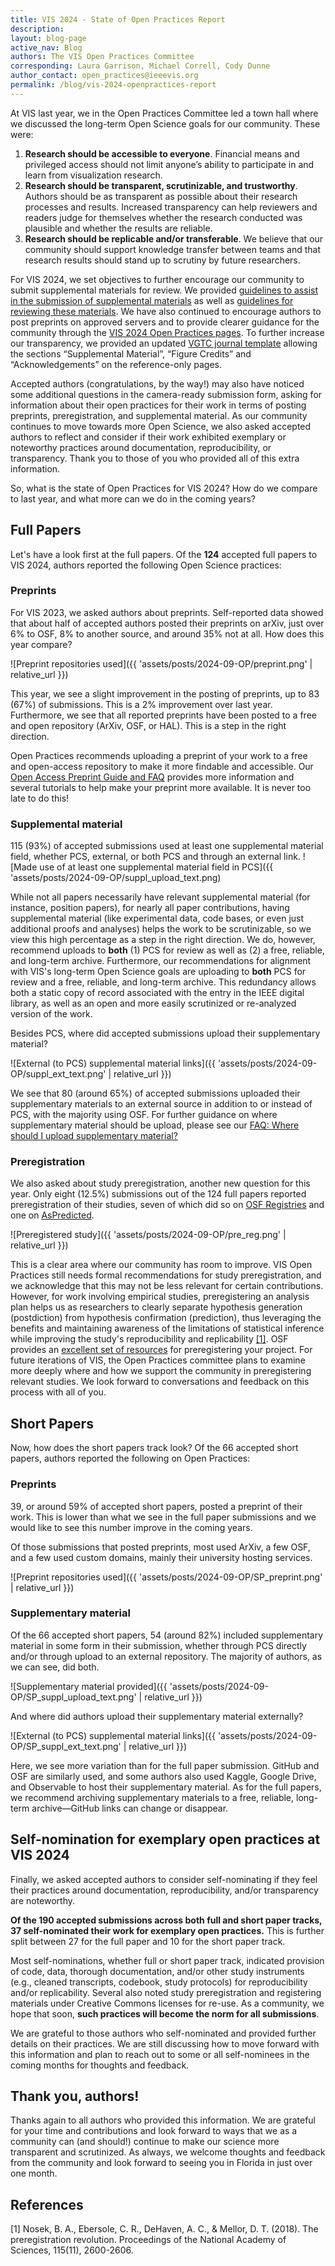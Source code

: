 ```yaml
---
title: VIS 2024 - State of Open Practices Report
description: 
layout: blog-page
active_nav: Blog
authors: The VIS Open Practices Committee
corresponding: Laura Garrison, Michael Correll, Cody Dunne
author_contact: open_practices@ieeevis.org
permalink: /blog/vis-2024-openpractices-report
---
```


At VIS last year, we in the Open Practices Committee led a town hall where we discussed the long-term Open Science goals for our community. These were:

1. **Research should be accessible to everyone**. Financial means and privileged access should not limit anyone’s ability to participate in and learn from visualization research.
2. **Research should be transparent, scrutinizable, and trustworthy**. Authors should be as transparent as possible about their research processes and results. Increased transparency can help reviewers and readers judge for themselves whether the research conducted was plausible and whether the results are reliable.
3. **Research should be replicable and/or transferable**.
We believe that our community should support knowledge transfer between teams and that research results should stand up to scrutiny by future researchers.

For VIS 2024, we set objectives to further encourage our community to submit supplemental materials for review. We provided [guidelines to assist in the submission of supplemental materials](../content/info/call-participation/paper-submission-guidelines#supplemental-material) as well as [guidelines for reviewing these materials](../content/info/call-participation/review-instructions#supplemental-materials). We have also continued to encourage authors to post preprints on approved servers and to provide clearer guidance for the community through the [VIS 2024 Open Practices pages](https://ieeevis.org/year/2024/info/open-practices/open-practices). To further increase our transparency, we provided an updated [VGTC journal template](https://github.com/ieeevgtc/tvcg-journal-latex/) allowing the sections “Supplemental Material”, “Figure Credits” and “Acknowledgements” on the reference-only pages.

Accepted authors (congratulations, by the way!) may also have noticed some additional questions in the camera-ready submission form, asking for information about their open practices for their work in terms of posting preprints, preregistration, and supplemental material. As our community continues to move towards more Open Science, we also asked accepted authors to reflect and consider if their work exhibited exemplary or noteworthy practices around documentation, reproducibility, or transparency. Thank you to those of you who provided all of this extra information.

So, what is the state of Open Practices for VIS 2024? How do we compare to last year, and what more can we do in the coming years?

## Full Papers

Let's have a look first at the full papers. Of the **124** accepted full papers to VIS 2024, authors reported the following Open Science practices:

### Preprints

For VIS 2023, we asked authors about preprints. Self-reported data showed that about half of accepted authors posted their preprints on arXiv, just over 6% to OSF, 8% to another source, and around 35% not at all. How does this year compare?

![Preprint repositories used]({{ 'assets/posts/2024-09-OP/preprint.png' | relative_url }})

This year, we see a slight improvement in the posting of preprints, up to 83 (67%) of submissions. This is a 2% improvement over last year. Furthermore, we see that all reported preprints have been posted to a free and open repository (ArXiv, OSF, or HAL). This is a step in the right direction.

Open Practices recommends uploading a preprint of your work to a free and open-access repository to make it more findable and accessible. Our [Open Access Preprint Guide and FAQ](../content/info//open-practices/open-practices-faq) provides more information and several tutorials to help make your preprint more available. It is never too late to do this!

### Supplemental material

115 (93%) of accepted submissions used at least one supplemental material field, whether PCS, external, or both PCS and through an external link.
![Made use of at least one supplemental material field in PCS]({{ 'assets/posts/2024-09-OP/suppl_upload_text.png)

While not all papers necessarily have relevant supplemental material (for instance, position papers), for nearly all paper contributions, having supplemental material (like experimental data, code bases, or even just additional proofs and analyses) helps the work to be scrutinizable, so we view this high percentage as a step in the right direction. We do, however, recommend uploads to **both** (1) PCS for review as well as (2) a free, reliable, and long-term archive. Furthermore, our recommendations for alignment with VIS's long-term Open Science goals are uploading to **both** PCS for review and a free, reliable, and long-term archive. This redundancy allows both a static copy of record associated with the entry in the IEEE digital library, as well as an open and more easily scrutinized or re-analyzed version of the work.

Besides PCS, where did accepted submissions upload their supplementary material?

![External (to PCS) supplemental material links]({{ 'assets/posts/2024-09-OP/suppl_ext_text.png' | relative_url }})


We see that 80 (around 65%) of accepted submissions uploaded their supplementary materials to an external source in addition to or instead of PCS, with the majority using OSF. For further guidance on where supplementary material should be upload, please see our [FAQ: Where should I upload supplementary material?](../content/info/open-practices/supplemental-material-faq#where-should-i-upload-supplemental-material)

### Preregistration
We also asked about study preregistration, another new question for this year. Only eight (12.5%) submissions out of the 124 full papers reported preregistration of their studies, seven of which did so on [OSF Registries](https://osf.io/registries) and one on [AsPredicted](https://aspredicted.org/).

![Preregistered study]({{ 'assets/posts/2024-09-OP/pre_reg.png' | relative_url }})


This is a clear area where our community has room to improve.
VIS Open Practices still needs formal recommendations for study preregistration, and we acknowledge that this may not be less relevant for certain contributions. However, for work involving empirical studies, preregistering an analysis plan helps us as researchers to clearly separate hypothesis generation (postdiction) from hypothesis confirmation (prediction), thus leveraging the benefits and maintaining awareness of the limitations of statistical inference while improving the study's reproducibility and replicability [[1]](https://www.pnas.org/doi/10.1073/pnas.1708274114). OSF provides an [excellent set of resources](https://help.osf.io/article/158-create-a-preregistration) for preregistering your project.
For future iterations of VIS, the Open Practices committee plans to examine more deeply where and how we support the community in preregistering relevant studies. We look forward to conversations and feedback on this process with all of you.

## Short Papers

Now, how does the short papers track look? Of the 66 accepted short papers, authors reported the following on Open Practices:

### Preprints

39, or around 59% of accepted short papers, posted a preprint of their work. This is lower than what we see in the full paper submissions and we would like to see this number improve in the coming years.

Of those submissions that posted preprints, most used ArXiv, a few OSF, and a few used custom domains, mainly their university hosting services.

![Preprint repositories used]({{ 'assets/posts/2024-09-OP/SP_preprint.png' | relative_url }})

### Supplementary material

Of the 66 accepted short papers, 54 (around 82%) included supplementary material in some form in their submission, whether through PCS directly and/or through upload to an external repository. The majority of authors, as we can see, did both.

![Supplementary material provided]({{ 'assets/posts/2024-09-OP/SP_suppl_upload_text.png' | relative_url }})

And where did authors upload their supplementary material externally?

![External (to PCS) supplemental material links]({{ 'assets/posts/2024-09-OP/SP_suppl_ext_text.png' | relative_url }})

Here, we see more variation than for the full paper submission. GitHub and OSF are similarly used, and some authors also used Kaggle, Google Drive, and Observable to host their supplementary material. As for the full papers, we recommend archiving supplementary materials to a free, reliable, long-term archive—GitHub links can change or disappear.

## Self-nomination for exemplary open practices at VIS 2024

Finally, we asked accepted authors to consider self-nominating if they feel their practices around documentation, reproducibility, and/or transparency are noteworthy.

**Of the 190 accepted submissions across both full and short paper tracks, 37 self-nominated their work for exemplary open practices.**
This is further split between 27 for the full paper and 10 for the short paper track.

Most self-nominations, whether full or short paper track, indicated provision of code, data, thorough documentation, and/or other study instruments (e.g., cleaned transcripts, codebook, study protocols) for reproducibility and/or replicability. Several also noted study preregistration and registering materials under Creative Commons licenses for re-use. As a community, we hope that soon, **such practices will become the norm for all submissions**.

We are grateful to those authors who self-nominated and provided further details on their practices. We are still discussing how to move forward with this information and plan to reach out to some or all self-nominees in the coming months for thoughts and feedback.

## Thank you, authors!

Thanks again to all authors who provided this information. We are grateful for your time and contributions and look forward to ways that we as a community can (and should!) continue to make our science more transparent and scrutinized. As always, we welcome thoughts and feedback from the community and look forward to seeing you in Florida in just over one month.

## References

[1] Nosek, B. A., Ebersole, C. R., DeHaven, A. C., & Mellor, D. T. (2018). The preregistration revolution. Proceedings of the National Academy of Sciences, 115(11), 2600-2606.
